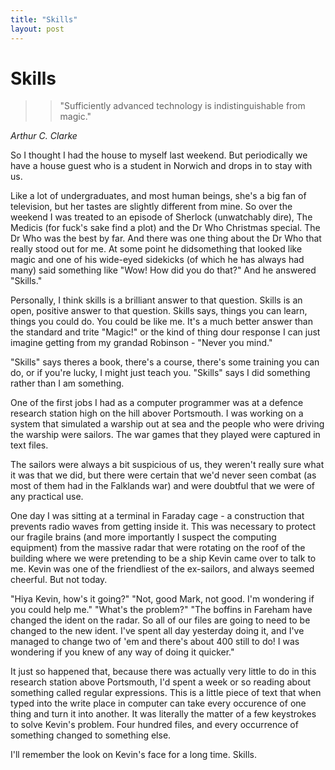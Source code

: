 ```yaml
---
title: "Skills"
layout: post 
---
```



# Skills

>>"Sufficiently advanced technology is indistinguishable from magic."

*Arthur C. Clarke*

So I thought I had the house to myself last weekend. But periodically we have a house guest who is a student in Norwich and drops in to stay with us.

Like a lot of undergraduates, and most human beings, she's a big fan of television, but her tastes are slightly different from mine. So over the weekend I was treated to an episode of Sherlock (unwatchably dire), The Medicis (for fuck's sake find a plot) and the Dr Who Christmas special. The Dr Who was the best by far. And there was one thing about the Dr Who that really stood out for me. At some point he didsomething that looked like magic and one of his wide-eyed sidekicks (of which he has always had many) said something like "Wow! How did you do that?" And he answered "Skills."

Personally, I think skills is a brilliant answer to that question. Skills is an open, positive answer to that question. Skills says, things you can learn, things you could do. You could be like me. It's a much better answer than the standard and trite "Magic!" or the kind of thing dour response I can just imagine getting from my grandad Robinson - "Never you mind."

"Skills" says theres a book, there's a course, there's some training you can do, or if you're lucky, I might just teach you. "Skills" says I did something rather than I am something.

One of the first jobs I had as a computer programmer was at a defence research station high on the hill abover Portsmouth. I was working on a system that simulated a warship out at sea and the people who were driving the warship were sailors. The war games that they played were captured in text files.

The sailors were always a bit suspicious of us, they weren't really sure what it was that we did, but there were certain that we'd never seen combat (as most of them had in the Falklands war) and were doubtful that we were of any practical use.

One day I was sitting at a terminal in Faraday cage - a construction that prevents radio waves from getting inside it. This was necessary to protect our fragile brains (and more importantly I suspect the computing equipment) from the massive radar that were rotating on the roof of the building where we were pretending to be a ship Kevin came over to talk to me. Kevin was one of the friendliest of the ex-sailors, and always seemed cheerful. But not today.

"Hiya Kevin, how's it going?" "Not, good Mark, not good. I'm wondering if you could help me." "What's the problem?" "The boffins in Fareham have changed the ident on the radar. So all of our files are going to need to be changed to the new ident. I've spent all day yesterday doing it, and I've managed to change two of 'em and there's about 400 still to do! I was wondering if you knew of any way of doing it quicker."

It just so happened that, because there was actually very little to do in this research station above Portsmouth, I'd spent a week or so reading about something called regular expressions. This is a little piece of text that when typed into the write place in computer can take every occurence of one thing and turn it into another. It was literally the matter of a few keystrokes to solve Kevin's problem. Four hundred files, and every occurrence of something changed to something else.

I'll remember the look on Kevin's face for a long time. Skills.
